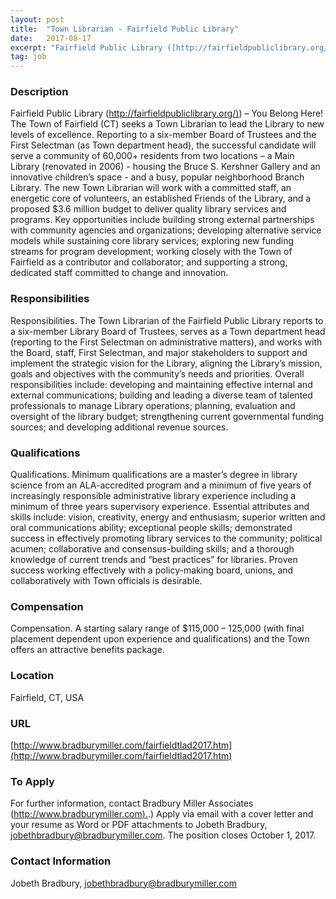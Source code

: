 ```yaml
---
layout: post
title:  "Town Librarian - Fairfield Public Library"
date:   2017-08-17
excerpt: "Fairfield Public Library ([http://fairfieldpubliclibrary.org/)](http://fairfieldpubliclibrary.org/)) – You Belong Here! The Town of Fairfield (CT) seeks a Town Librarian to lead the Library to new levels of excellence. Reporting to a six-member Board of Trustees and the First Selectman (as Town department head), the successful candidate will serve a community of 60,000+..."
tag: job
---
```


### Description   

Fairfield Public Library ([http://fairfieldpubliclibrary.org/)](http://fairfieldpubliclibrary.org/)) – You Belong Here! The Town of Fairfield (CT) seeks a Town Librarian to lead the Library to new levels of excellence. Reporting to a six-member Board of Trustees and the First Selectman (as Town department head), the successful candidate will serve a community of 60,000+ residents from two locations – a Main Library (renovated in 2006) - housing the Bruce S. Kershner Gallery and an innovative children’s space - and a busy, popular neighborhood Branch Library. The new Town Librarian will work with a committed staff, an energetic core of volunteers, an established Friends of the Library, and a proposed $3.6 million budget to deliver quality library services and programs. Key opportunities include building strong external partnerships with community agencies and organizations; developing alternative service models while sustaining core library services; exploring new funding streams for program development; working closely with the Town of Fairfield as a contributor and collaborator; and supporting a strong, dedicated staff committed to change and innovation. 


### Responsibilities   

Responsibilities. The Town Librarian of the Fairfield Public Library reports to a six-member Library Board of Trustees, serves as a Town department head (reporting to the First Selectman on administrative matters), and works with the Board, staff, First Selectman, and major stakeholders to support and implement the strategic vision for the Library, aligning the Library’s mission, goals and objectives with the community’s needs and priorities. Overall responsibilities include: developing and maintaining effective internal and external communications; building and leading a diverse team of talented professionals to manage Library operations; planning, evaluation and oversight of the library budget; strengthening current governmental funding sources; and developing additional revenue sources. 


### Qualifications   

Qualifications.  Minimum qualifications are a master’s degree in library science from an ALA-accredited program and a minimum of five years of increasingly responsible administrative library experience including a minimum of three years supervisory experience. Essential attributes and skills include: vision, creativity, energy and enthusiasm; superior written and oral communications ability; exceptional people skills; demonstrated success in effectively promoting library services to the community; political acumen; collaborative and consensus-building skills; and a thorough knowledge of current trends and “best practices” for libraries.  Proven success working effectively with a policy-making board, unions, and collaboratively with Town officials is desirable.


### Compensation   

Compensation. A starting salary range of $115,000 – 125,000 (with final placement dependent upon experience and qualifications) and the Town offers an attractive benefits package. 


### Location   

Fairfield, CT, USA


### URL   

[http://www.bradburymiller.com/fairfieldtlad2017.htm](http://www.bradburymiller.com/fairfieldtlad2017.htm)

### To Apply   

For further information, contact Bradbury Miller Associates ([http://www.bradburymiller.com).](http://www.bradburymiller.com).)  Apply via email with a cover letter and your resume as Word or PDF attachments to Jobeth Bradbury, jobethbradbury@bradburymiller.com. The position closes October 1, 2017.




### Contact Information   

Jobeth Bradbury, jobethbradbury@bradburymiller.com

